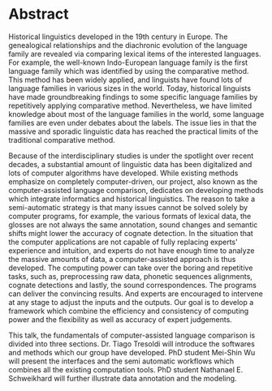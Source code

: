 # Abstract

Historical linguistics developed in the 19th century in Europe. The genealogical relationships and the diachronic evolution of the language family are revealed via comparing lexical items of the interested languages. For example, the well-known Indo-European language family is the first language family which was identified by using the comparative method. This method has been widely applied, and linguists have found lots of language families in various sizes in the world. Today, historical linguists have made groundbreaking findings to some specific language families by repetitively applying comparative method. Nevertheless, we have limited knowledge about most of the language families in the world, some language families are even under debates about the labels. The issue lies in that the massive and sporadic linguistic data has reached the practical limits of the traditional comparative method.

Because of the interdisciplinary studies is under the spotlight over recent decades, a substantial amount of linguistic data has been digitalized and lots of computer algorithms have developed. While existing methods emphasize on completely computer-driven, our project, also known as the computer-assisted language comparison, dedicates on developing methods which integrate informatics and historical linguistics. The reason to take a semi-automatic strategy is that many issues cannot be solved solely by computer programs, for example, the various formats of lexical data, the glosses are not always the same annotation, sound changes and semantic shifts might lower the accuracy of cognate detection. In the situation that the computer applications are not capable of fully replacing experts' experience and intuition, and experts do not have enough time to analyze the massive amounts of data, a computer-assisted approach is thus developed. The computing power can take over the boring and repetitive tasks, such as, preprocessing raw data, phonetic sequences alignments, cognate detections and lastly, the sound correspondences. The programs can deliver the convincing results. And experts are encouraged to intervene at any stage to adjust the inputs and the outputs. Our goal is to develop a framework which combine the efficiency and consistency of computing power and the flexibility as well as accuracy of expert judgements.

This talk, the fundamentals of computer-assisted language comparison is divided into three sections. Dr. Tiago Tresoldi will introduce the softwares and methods which our group have developed. PhD student Mei-Shin Wu will present the interfaces and the semi automatic workflows which combines all the existing computation tools. PhD student Nathanael E. Schweikhard will further illustrate data annotation and the modeling.
